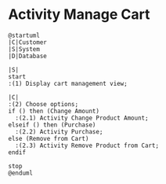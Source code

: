 # Activity Manage Cart

```plantuml
@startuml
|C|Customer
|S|System
|D|Database

|S|
start
:(1) Display cart management view;

|C|
:(2) Choose options;
if () then (Change Amount)
  :(2.1) Activity Change Product Amount;
elseif () then (Purchase)
  :(2.2) Activity Purchase;
else (Remove from Cart)
  :(2.3) Activity Remove Product from Cart;
endif

stop
@enduml
```

<!-- diagram id="activity-manage-cart-manage-cart" -->